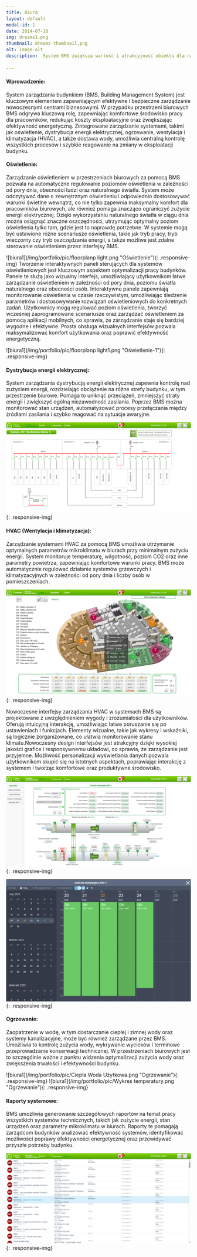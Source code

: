 ```yaml
---
title: Biura
layout: default
modal-id: 1
date: 2014-07-18
img: dreams1.png
thumbnail: dreams-thumbnail.png
alt: image-alt
description:  System BMS zwiększa wartość i atrakcyjność obiektu dla najemców dzięki automatyzacji zarządzania oświetleniem, klimatem i bezpieczeństwem. Obniża koszty eksploatacyjne nawet o 30% i tworzy warunki premium, co sprzyja przyciąganiu i utrzymaniu prestiżowych firm.  

---
```


#### Wprowadzenie:
System zarządzania budynkiem (BMS, Building Management System) jest kluczowym elementem zapewniającym efektywne i bezpieczne zarządzanie nowoczesnymi centrami biznesowymi. W przypadku przestrzeni biurowych BMS odgrywa kluczową rolę, zapewniając komfortowe środowisko pracy dla pracowników, redukując koszty eksploatacyjne oraz zwiększając efektywność energetyczną. Zintegrowane zarządzanie systemami, takimi jak oświetlenie, dystrybucja energii elektrycznej, ogrzewanie, wentylacja i klimatyzacja (HVAC), a także dostawa wody, umożliwia centralną kontrolę wszystkich procesów i szybkie reagowanie na zmiany w eksploatacji budynku.
#### Oświetlenie:
Zarządzanie oświetleniem w przestrzeniach biurowych za pomocą BMS pozwala na automatyczne regulowanie poziomów oświetlenia w zależności od pory dnia, obecności ludzi oraz naturalnego światła. System może odczytywać dane o zewnętrznym oświetleniu i odpowiednio dostosowywać warunki świetlne wewnątrz, co nie tylko zapewnia maksymalny komfort dla pracowników biurowych, ale również pomaga znacząco ograniczyć zużycie energii elektrycznej. Dzięki wykorzystaniu naturalnego światła w ciągu dnia można osiągnąć znaczne oszczędności, utrzymując optymalny poziom oświetlenia tylko tam, gdzie jest to naprawdę potrzebne. W systemie mogą być ustawione różne scenariusze oświetlenia, takie jak tryb pracy, tryb wieczorny czy tryb oszczędzania energii, a także możliwe jest zdalne sterowanie oświetleniem przez interfejsy BMS.

![biura1](/img/portfolio/pic/floorplanp light.png "Oświetlenie"){: .responsive-img}
Tworzenie interaktywnych paneli sterujących dla systemów oświetleniowych jest kluczowym aspektem optymalizacji pracy budynków. Panele te służą jako wizualny interfejs, umożliwiający użytkownikom łatwe zarządzanie oświetleniem w zależności od pory dnia, poziomu światła naturalnego oraz obecności osób. Interaktywne panele zapewniają monitorowanie oświetlenia w czasie rzeczywistym, umożliwiając śledzenie parametrów i dostosowywanie rozwiązań oświetleniowych do konkretnych zadań. Użytkownicy mogą regulować poziom oświetlenia, tworzyć wcześniej zaprogramowane scenariusze oraz zarządzać oświetleniem za pomocą aplikacji mobilnych, co sprawia, że zarządzanie staje się bardziej wygodne i efektywne. Prosta obsługa wizualnych interfejsów pozwala maksymalizować komfort użytkowania oraz poprawić efektywność energetyczną.

![biura1](/img/portfolio/pic/floorplanp light1.png "Oświetlenie-1"){: .responsive-img}
#### Dystrybucja energii elektrycznej:
System zarządzania dystrybucją energii elektrycznej zapewnia kontrolę nad zużyciem energii, rozdzielając obciążenie na różne strefy budynku, w tym przestrzenie biurowe. Pomaga to uniknąć przeciążeń, zmniejszyć straty energii i zwiększyć ogólną niezawodność zasilania. Poprzez BMS można monitorować stan urządzeń, automatyzować procesy przełączania między źródłami zasilania i szybko reagować na sytuacje awaryjne.

![biura1](/img/portfolio/pic/Zasilanie.png "Zasilanie"){: .responsive-img}
#### HVAC (Wentylacja i klimatyzacja):
Zarządzanie systemami HVAC za pomocą BMS umożliwia utrzymanie optymalnych parametrów mikroklimatu w biurach przy minimalnym zużyciu energii. System monitoruje temperaturę, wilgotność, poziom CO2 oraz inne parametry powietrza, zapewniając komfortowe warunki pracy. BMS może automatycznie regulować działanie systemów grzewczych i klimatyzacyjnych w zależności od pory dnia i liczby osób w pomieszczeniach.

![biura1](/img/portfolio/pic/HVAC1.png "HVAC"){: .responsive-img}

Nowoczesne interfejsy zarządzania HVAC w systemach BMS są projektowane z uwzględnieniem wygody i zrozumiałości dla użytkowników. Oferują intuicyjną interakcję, umożliwiając łatwe poruszanie się po ustawieniach i funkcjach. Elementy wizualne, takie jak wykresy i wskaźniki, są logicznie zorganizowane, co ułatwia monitorowanie stanu klimatu.Nowoczesny design interfejsów jest atrakcyjny dzięki wysokiej jakości grafice i responsywnemu układowi, co sprawia, że zarządzanie jest przyjemne. Możliwość personalizacji wyświetlania danych pozwala użytkownikom skupić się na istotnych aspektach, poprawiając interakcję z systemem i tworząc komfortowe oraz produktywne środowisko.

![biura1](/img/portfolio/pic/HVAC.png "HVAC"){: .responsive-img}

![biura1](/img/portfolio/pic/Harmonogram.png "HVAC"){: .responsive-img}
#### Ogrzewanie:
Zaopatrzenie w wodę, w tym dostarczanie ciepłej i zimnej wody oraz systemy kanalizacyjne, może być również zarządzane przez BMS. Umożliwia to kontrolę zużycia wody, wykrywanie wycieków i terminowe przeprowadzanie konserwacji technicznej. W przestrzeniach biurowych jest to szczególnie ważne z punktu widzenia optymalizacji zużycia wody oraz zwiększenia trwałości i efektywności budynku.

![biura1](/img/portfolio/pic/Ciepła Woda Użytkowa.png "Ogrzewanie"){: .responsive-img}
![biura1](/img/portfolio/pic/Wykres temperatury.png "Ogrzewanie"){: .responsive-img}
#### Raporty systemowe:
BMS umożliwia generowanie szczegółowych raportów na temat pracy wszystkich systemów technicznych, takich jak zużycie energii, stan urządzeń oraz parametry mikroklimatu w biurach. Raporty te pomagają zarządcom budynków analizować efektywność systemów, identyfikować możliwości poprawy efektywności energetycznej oraz przewidywać przyszłe potrzeby budynku.

![biura1](/img/portfolio/pic/alarm.png "Raporty"){: .responsive-img}